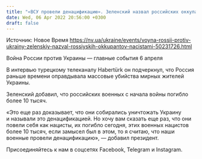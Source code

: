 ```yaml
---
title: "«ВСУ провели денацификацию». Зеленский назвал российских оккупантов нацистами"
date: Wed, 06 Apr 2022 20:56:00 +0300
draft: false
---
```

Источник: Новое Время https://nv.ua/ukraine/events/voyna-rossii-protiv-ukrainy-zelenskiy-nazval-rossiyskih-okkupantov-nacistami-50231726.html


Война России против Украины — главные события 6 апреля

 В интервью турецкому телеканалу Habertürk он подчеркнул, что Россия раньше времени оправдывала массовые убийства мирных жителей Украины.

Зеленский добавил, что российских военных с начала войны погибло более 10 тысяч.

«Это еще раз доказывает, что они собирались уничтожать Украину и называли это денацификацией. Но хочу вам сказать еще раз, что они повели себя как нацисты, их погибло сегодня, этих военных нацистов более 10 тысяч, если замысел был в этом, то я считаю, что наши военные провели денацификацию», — добавил президент.

Присоединяйтесь к нам в соцсетях Facebook, Telegram и Instagram.
